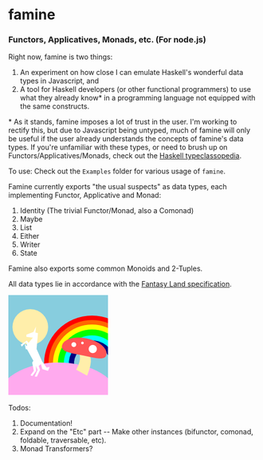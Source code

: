 famine
=== 

### Functors, Applicatives, Monads, etc. (For node.js)

Right now, famine is two things:

1. An experiment on how close I can emulate Haskell's wonderful data types in Javascript, and
2. A tool for Haskell developers (or other functional programmers) to use what they already know\* in a programming language not equipped with the same constructs.

\* As it stands, famine imposes a lot of trust in the user. I'm working to rectify this, but due to Javascript being untyped, much of famine will only be useful if the user already understands the concepts of famine's data types. If you're unfamiliar with these types, or need to brush up on Functors/Applicatives/Monads, check out the [Haskell typeclassopedia](http://www.haskell.org/haskellwiki/Typeclassopedia).

To use: Check out the `Examples` folder for various usage of `famine`.

Famine currently exports "the usual suspects" as data types, each implementing Functor, Applicative and Monad:

1. Identity (The trivial Functor/Monad, also a Comonad)
2. Maybe
3. List
4. Either
5. Writer
6. State

Famine also exports some common Monoids and 2-Tuples.

All data types lie in accordance with the [Fantasy Land specification](https://github.com/fantasyland/fantasy-land).

![so fantastic](fantasy-land-logo.png)

Todos:

1. Documentation!
2. Expand on the "Etc" part -- Make other instances (bifunctor, comonad, foldable, traversable, etc).
3. Monad Transformers?
